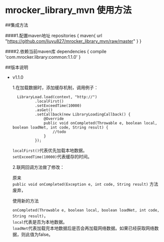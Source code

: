 # mrocker_library_mvn 使用方法

##集成方法


####1.配置maven地址
	repositories {
    	maven{
        	url "https://github.com/liuyu827/mrocker_library_mvn/raw/master"
    	}
    }
    
####2.依赖当前maven库
	dependencies {
    	compile 'com.mrocker.library:common:1.1.0'
	}
	
	
##版本说明	
- v1.1.0
 
	1.在加载数据时，添加缓存机制，调用例子：
		
		LibraryLoad.load(context, "http://")
                .localFirst()
                .setExceedTime(10000)
                .asGet()
                .setCallback(new LibraryLoadingCallback() {
                    @Override
                    public void onCompleted(Throwable e, boolean local, boolean loadNet, int code, String result) {
                        //todo 
                    }
                });
                
    `localFirst()`代表优先加载本地数据。   
    `setExceedTime(10000)`代表缓存的时间。  
    
    
    2.联网回调方法做了修改：
      
	原来  
	`public void onCompleted(Exception e, int code, String result)`  方法废弃，

	使用新的方法
    
    `onCompleted(Throwable e, boolean local, boolean loadNet, int code, String result)`，  
	`local`代表是否为本地数据。  
	`loadNet`代表加载完本地数据后是否会再加载网络数据。如果已经获取网络数据，则此值为false。

           
    
	

